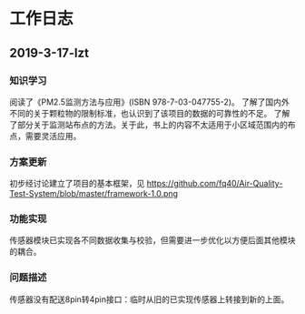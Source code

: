 # 工作日志

## 2019-3-17-lzt

### 知识学习
  阅读了《PM2.5监测方法与应用》(ISBN 978-7-03-047755-2)。
  了解了国内外不同的关于颗粒物的限制标准，也认识到了该项目的数据的可靠性的不足。
  了解了部分关于监测站布点的方法。关于此，书上的内容不太适用于小区域范围内的布点，需要灵活应用。
### 方案更新
  初步经讨论建立了项目的基本框架，见 https://github.com/fq40/Air-Quality-Test-System/blob/master/framework-1.0.png
### 功能实现
  传感器模块已实现各不同数据收集与校验，但需要进一步优化以方便后面其他模块的耦合。
### 问题描述
  传感器没有配送8pin转4pin接口：临时从旧的已实现传感器上转接到新的上面。
